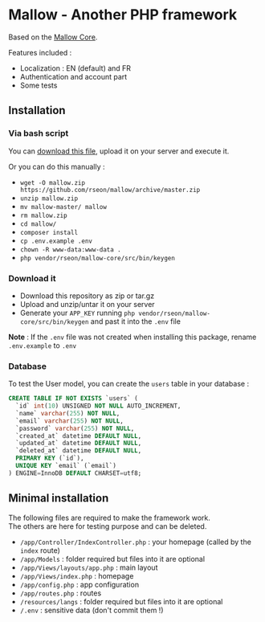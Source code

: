 # Mallow - Another PHP framework

Based on the [Mallow Core](https://github.com/rseon/mallow-core).

Features included :
- Localization : EN (default) and FR
- Authentication and account part
- Some tests


## Installation

### Via bash script

You can [download this file](https://gist.github.com/rseon/3626492b32cf8c3290f2f868a94b94e3), upload it on your server
and execute it.

Or you can do this manually :

- `wget -O mallow.zip https://github.com/rseon/mallow/archive/master.zip`
- `unzip mallow.zip`
- `mv mallow-master/ mallow`
- `rm mallow.zip`
- `cd mallow/`
- `composer install`
- `cp .env.example .env`
- `chown -R www-data:www-data .`
- `php vendor/rseon/mallow-core/src/bin/keygen`

### Download it

- Download this repository as zip or tar.gz
- Upload and unzip/untar it on your server
- Generate your `APP_KEY` running `php vendor/rseon/mallow-core/src/bin/keygen` and past it into the `.env` file

**Note** : If the `.env` file was not created when installing this package, rename `.env.example` to `.env`


### Database

To test the User model, you can create the `users` table in your database :

```sql
CREATE TABLE IF NOT EXISTS `users` (
  `id` int(10) UNSIGNED NOT NULL AUTO_INCREMENT,
  `name` varchar(255) NOT NULL,
  `email` varchar(255) NOT NULL,
  `password` varchar(255) NOT NULL,
  `created_at` datetime DEFAULT NULL,
  `updated_at` datetime DEFAULT NULL,
  `deleted_at` datetime DEFAULT NULL,
  PRIMARY KEY (`id`),
  UNIQUE KEY `email` (`email`)
) ENGINE=InnoDB DEFAULT CHARSET=utf8;
```


## Minimal installation

The following files are required to make the framework work.<br>
The others are here for testing purpose and can be deleted.

- `/app/Controller/IndexController.php` : your homepage (called by the `index` route)
- `/app/Models` : folder required but files into it are optional
- `/app/Views/layouts/app.php` : main layout
- `/app/Views/index.php` : homepage
- `/app/config.php` : app configuration
- `/app/routes.php` : routes
- `/resources/langs` : folder required but files into it are optional
- `/.env` : sensitive data (don't commit them !)
